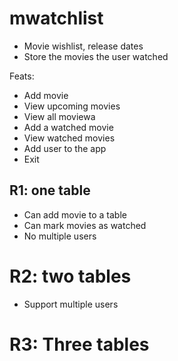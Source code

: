 # mwatchlist

* Movie wishlist, release dates
* Store the movies the user watched 

Feats: 

* Add movie 
* View upcoming movies 
* View all moviewa 
* Add a watched movie 
* View watched movies 
* Add user to the app 
* Exit  

## R1: one table 

* Can add movie to a table
* Can mark movies as watched 
* No multiple users 

# R2: two tables 

* Support multiple users 

# R3: Three tables 
